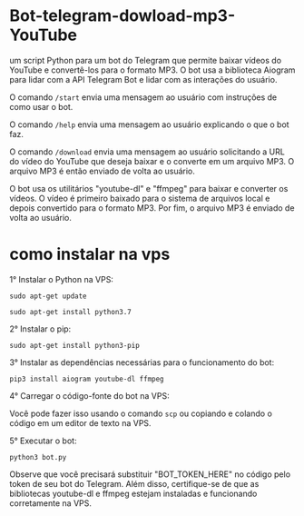 # Bot-telegram-dowload-mp3-YouTube 

um script Python para um bot do Telegram que permite baixar vídeos do YouTube e convertê-los para o formato MP3. O bot usa a biblioteca Aiogram para lidar com a API Telegram Bot e lidar com as interações do usuário.


O comando ` /start ` envia uma mensagem ao usuário com instruções de como usar o bot.

O comando ` /help ` envia uma mensagem ao usuário explicando o que o bot faz.

O comando ` /download ` envia uma mensagem ao usuário solicitando a URL do vídeo do YouTube que deseja baixar e o converte em um arquivo MP3. O arquivo MP3 é então enviado de volta ao usuário.

O bot usa os utilitários "youtube-dl" e "ffmpeg" para baixar e converter os vídeos. O vídeo é primeiro baixado para o sistema de arquivos local e depois convertido para o formato MP3. Por fim, o arquivo MP3 é enviado de volta ao usuário.

# como instalar na vps 

1° Instalar o Python na VPS:

` sudo apt-get update `

` sudo apt-get install python3.7 `

2° Instalar o pip:

` sudo apt-get install python3-pip `

3° Instalar as dependências necessárias para o funcionamento do bot:

` pip3 install aiogram youtube-dl ffmpeg `

4° Carregar o código-fonte do bot na VPS:

Você pode fazer isso usando o comando ` scp ` ou copiando e colando o código em um editor de texto na VPS.

5° Executar o bot:

` python3 bot.py `



Observe que você precisará substituir "BOT_TOKEN_HERE" no código pelo token de seu bot do Telegram. Além disso, certifique-se de que as bibliotecas youtube-dl e ffmpeg estejam instaladas e funcionando corretamente na VPS.
